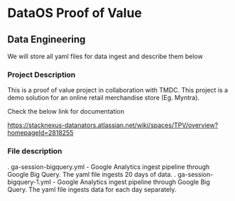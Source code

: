 # DataOS Proof of Value
## Data Engineering

We will store all yaml files for data ingest and describe them below

### Project Description

This is a proof of value project in collaboration with TMDC. This project is a demo solution for an online retail merchandise store (Eg. Myntra).

Check the below link for documentation

https://stacknexus-datanators.atlassian.net/wiki/spaces/TPV/overview?homepageId=2818255

### File description

. ga-session-bigquery.yml - Google Analytics ingest pipeline through Google Big Query. The yaml file ingests 20 days of data.
. ga-session-bigquery-1.yml - Google Analytics ingest pipeline through Google Big Query. The yaml file ingests data for each day separately.
